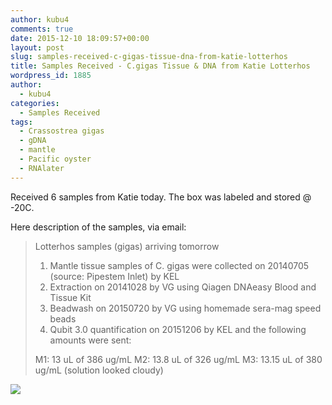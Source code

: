 ```yaml
---
author: kubu4
comments: true
date: 2015-12-10 18:09:57+00:00
layout: post
slug: samples-received-c-gigas-tissue-dna-from-katie-lotterhos
title: Samples Received - C.gigas Tissue & DNA from Katie Lotterhos
wordpress_id: 1885
author:
  - kubu4
categories:
  - Samples Received
tags:
  - Crassostrea gigas
  - gDNA
  - mantle
  - Pacific oyster
  - RNAlater
---
```


Received 6 samples from Katie today. The box was labeled and stored @ -20C.



Here description of the samples, via email:









<blockquote>Lotterhos samples (gigas) arriving tomorrow

1) Mantle tissue samples of C. gigas were collected on 20140705 (source: Pipestem Inlet) by KEL
2) Extraction on 20141028 by VG using Qiagen DNAeasy Blood and Tissue Kit
3) Beadwash on 20150720 by VG using homemade sera-mag speed beads
4) Qubit 3.0 quantification on 20151206 by KEL and the following amounts were sent:

M1: 13 uL of 386 ug/mL
M2: 13.8 uL of 326 ug/mL
M3: 13.15 uL of 380 ug/mL (solution looked cloudy)</blockquote>




[![](http://eagle.fish.washington.edu/Arabidopsis/20151210_katie_lotterhos_samples.jpeg)](http://eagle.fish.washington.edu/Arabidopsis/20151210_katie_lotterhos_samples.jpeg)





